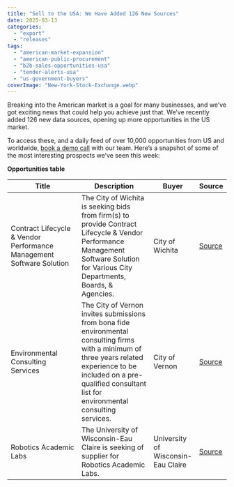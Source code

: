 ```yaml
---
title: "Sell to the USA: We Have Added 126 New Sources"
date: 2025-03-13
categories: 
  - "export"
  - "releases"
tags: 
  - "american-market-expansion"
  - "american-public-procurement"
  - "b2b-sales-opportunities-usa"
  - "tender-alerts-usa"
  - "us-government-buyers"
coverImage: "New-York-Stock-Exchange.webp"
---
```


Breaking into the American market is a goal for many businesses, and we’ve got exciting news that could help you achieve just that. We’ve recently added 126 new data sources, opening up more opportunities in the US market.

To access these, and a daily feed of over 10,000 opportunities from US and worldwide, [book a demo call](https://www.openopps.com/book-a-call-for-the-best-chance-to-win-bids/) with our team. Here’s a snapshot of some of the most interesting prospects we’ve seen this week:

**Opportunities table**

| Title | Description | Buyer | Source |
| --- | --- | --- | --- |
| Contract Lifecycle & Vendor Performance Management Software Solution | The City of Wichita is seeking bids from firm(s) to provide Contract Lifecycle & Vendor Performance Management Software Solution for Various City Departments, Boards, & Agencies. | City of Wichita | [Source](https://wichita.bonfirehub.com/opportunities/169728) |
| Environmental Consulting Services | The City of Vernon invites submissions from bona fide environmental consulting firms with a minimum of three years related experience to be included on a pre-qualified consultant list for environmental consulting services. | City of Vernon | [Source](https://vernon.bonfirehub.ca/opportunities/87237) |
| Robotics Academic Labs | The University of Wisconsin-Eau Claire is seeking of supplier for Robotics Academic Labs. | University of Wisconsin-Eau Claire | [Source](https://vendornet.wi.gov/Bid.aspx?Id=87316bd0-93fe-ef11-905e-00505684483d&name=) |
